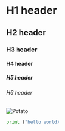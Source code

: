 # H1 header
## H2 header
### H3 header
#### H4 header
##### H5 header
###### H6 header

![Potato](https://images7.alphacoders.com/376/thumb-1920-376174.jpg)


``` python
print ("hello world)
```
